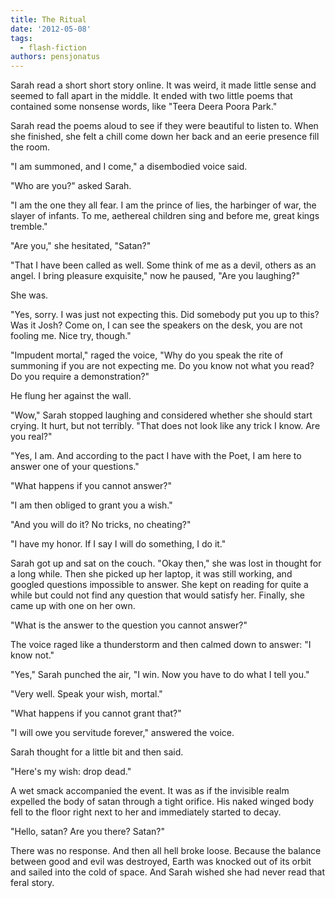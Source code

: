 ```yaml
---
title: The Ritual
date: '2012-05-08'
tags:
  - flash-fiction
authors: pensjonatus
---
```


Sarah read a short short story online. It was weird, it made little sense and
seemed to fall apart in the middle. It ended with two little poems that
contained some nonsense words, like "Teera Deera Poora Park."

<!-- truncate -->

Sarah read the poems aloud to see if they were beautiful to listen to. When she
finished, she felt a chill come down her back and an eerie presence fill the
room.

"I am summoned, and I come," a disembodied voice said.

"Who are you?" asked Sarah.

"I am the one they all fear. I am the prince of lies, the harbinger of war, the
slayer of infants. To me, aethereal children sing and before me, great kings
tremble."

"Are you," she hesitated, "Satan?"

"That I have been called as well. Some think of me as a devil, others as an
angel. I bring pleasure exquisite," now he paused, "Are you laughing?"

She was.

"Yes, sorry. I was just not expecting this. Did somebody put you up to this? Was
it Josh? Come on, I can see the speakers on the desk, you are not fooling me.
Nice try, though."

"Impudent mortal," raged the voice, "Why do you speak the rite of summoning if
you are not expecting me. Do you know not what you read? Do you require a
demonstration?"

He flung her against the wall.

"Wow," Sarah stopped laughing and considered whether she should start crying. It
hurt, but not terribly. "That does not look like any trick I know. Are you
real?"

"Yes, I am. And according to the pact I have with the Poet, I am here to answer
one of your questions."

"What happens if you cannot answer?"

"I am then obliged to grant you a wish."

"And you will do it? No tricks, no cheating?"

"I have my honor. If I say I will do something, I do it."

Sarah got up and sat on the couch. "Okay then," she was lost in thought for a
long while. Then she picked up her laptop, it was still working, and googled
questions impossible to answer. She kept on reading for quite a while but could
not find any question that would satisfy her. Finally, she came up with one on
her own.

"What is the answer to the question you cannot answer?"

The voice raged like a thunderstorm and then calmed down to answer: "I know
not."

"Yes," Sarah punched the air, "I win. Now you have to do what I tell you."

"Very well. Speak your wish, mortal."

"What happens if you cannot grant that?"

"I will owe you servitude forever," answered the voice.

Sarah thought for a little bit and then said.

"Here's my wish: drop dead."

A wet smack accompanied the event. It was as if the invisible realm expelled the
body of satan through a tight orifice. His naked winged body fell to the floor
right next to her and immediately started to decay.

"Hello, satan? Are you there? Satan?"

There was no response. And then all hell broke loose. Because the balance
between good and evil was destroyed, Earth was knocked out of its orbit and
sailed into the cold of space. And Sarah wished she had never read that feral
story.
